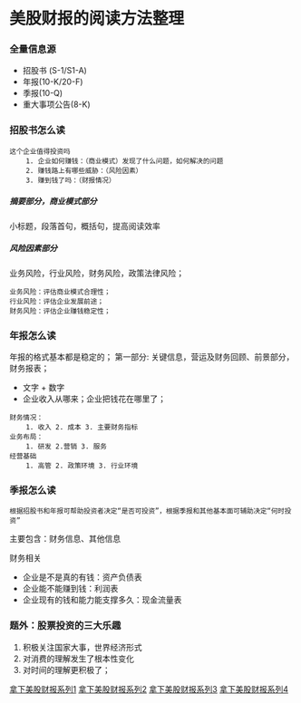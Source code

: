 # 美股财报的阅读方法整理

### 全量信息源
- 招股书 (S-1/S1-A)
- 年报(10-K/20-F)
- 季报(10-Q)
- 重大事项公告(8-K)

### 招股书怎么读
```
这个企业值得投资吗
    1. 企业如何赚钱：（商业模式）发现了什么问题，如何解决的问题
    2. 赚钱路上有哪些威胁：（风险因素）
    3. 赚到钱了吗：（财报情况）
```

##### 摘要部分，商业模式部分
小标题，段落首句，概括句，提高阅读效率
##### 风险因素部分
业务风险，行业风险，财务风险，政策法律风险；
```
业务风险：评估商业模式合理性；
行业风险：评估企业发展前途；
财务风险：评估企业赚钱稳定性；
```

### 年报怎么读
年报的格式基本都是稳定的；
第一部分: 关键信息，营运及财务回顾、前景部分，财务报表；
- 文字 + 数字
- 企业收入从哪来；企业把钱花在哪里了；
```
财务情况：
    1. 收入 2. 成本 3. 主要财务指标
业务布局：
    1. 研发 2.营销 3. 服务
经营基础
    1. 高管 2. 政策环境 3. 行业环境
```

### 季报怎么读
```
根据招股书和年报可帮助投资者决定“是否可投资”，根据季报和其他基本面可辅助决定“何时投资”
```
主要包含：财务信息、其他信息

财务相关
- 企业是不是真的有钱：资产负债表
- 企业能不能赚到钱：利润表
- 企业现有的钱和能力能支撑多久：现金流量表

### 题外：股票投资的三大乐趣
1. 积极关注国家大事，世界经济形式
2. 对消费的理解发生了根本性变化
3. 对时间的理解更积极了；

[拿下美股财报系列1](https://mp.weixin.qq.com/s?__biz=MjM5NjYxNDk4Mw==&mid=2650721265&idx=1&sn=0d2a862fb4c46385e6aff060fd5a0299&chksm=beecedd9899b64cf93b6bb891c1f0fa53bf09253ac2f94bae669da2f2573af4fff783ff5e6ed&mpshare=1&scene=1&srcid=0103oie4ahMZiJ116MBC9Djo&sharer_sharetime=1641213119006&sharer_shareid=67a11a79b07000c07f306aa14e97ea7b&exportkey=AQZfl8r%2FTqL9Wzd0ibCDUSQ%3D&pass_ticket=TWhEK0ZTGzQmpOHNENyxTjw7NxHLHjr8ymOTQvPdBXJ1yAiNpYaaf9l%2BFMzI8wuU&wx_header=0#rd)
[拿下美股财报系列2](https://mp.weixin.qq.com/s?__biz=MjM5NjYxNDk4Mw==&mid=2650721293&idx=1&sn=6635f0353e6c6684541e5d8969f81c79&chksm=beecea25899b633374f3eca927f05d679f284cd40b555b3005c089829d31baa35904c790d15c&mpshare=1&scene=1&srcid=0103skBe5uCVcEWIvHsslhpH&sharer_sharetime=1641213199960&sharer_shareid=67a11a79b07000c07f306aa14e97ea7b&exportkey=Ac7EraSXl90BlgszpYgsAio%3D&pass_ticket=TWhEK0ZTGzQmpOHNENyxTjw7NxHLHjr8ymOTQvPdBXJ1yAiNpYaaf9l%2BFMzI8wuU&wx_header=0#rd)
[拿下美股财报系列3](https://mp.weixin.qq.com/s?__biz=MjM5NjYxNDk4Mw==&mid=2650721315&idx=1&sn=119a497646b425eba83c80f3a260a72a&chksm=beecea0b899b631d9ee12395c0c513f736b11325145787389d19a57bf67e6021bb18354ae7e0&mpshare=1&scene=1&srcid=0103DZmVYMx9VyDsmfXW0zwO&sharer_sharetime=1641213207218&sharer_shareid=67a11a79b07000c07f306aa14e97ea7b&exportkey=Ab%2FdfMxb%2FsE%2Bt1tIiug2bJA%3D&pass_ticket=TWhEK0ZTGzQmpOHNENyxTjw7NxHLHjr8ymOTQvPdBXJ1yAiNpYaaf9l%2BFMzI8wuU&wx_header=0#rd)
[拿下美股财报系列4](https://mp.weixin.qq.com/s?__biz=MjM5NjYxNDk4Mw==&mid=2650721447&idx=1&sn=cd07c03be1da157bf7fdd7773f70f64e&chksm=beecea8f899b6399270766a623790c0360ea21775734d33785b51bbfe7bc75ff1b7d54ea4ed4&mpshare=1&scene=1&srcid=0103P7PRwdhbQVReDPGhOw77&sharer_sharetime=1641213212519&sharer_shareid=67a11a79b07000c07f306aa14e97ea7b&exportkey=ARxa3dhhyJzAJ6C2SkXtvCo%3D&pass_ticket=TWhEK0ZTGzQmpOHNENyxTjw7NxHLHjr8ymOTQvPdBXJ1yAiNpYaaf9l%2BFMzI8wuU&wx_header=0#rd)